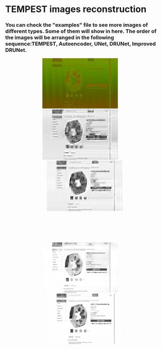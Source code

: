 # TEMPEST images reconstruction

### You can check the "examples" file to see more images of different types. Some of them will show in here. The order of the images will be arranged in the following sequence:TEMPEST, Autoencoder, UNet, DRUNet, Improved DRUNet.
<!-- 第一行：三张图片 -->
<div align="center" style="margin-bottom: 80px;">
  <img src="https://github.com/fsy123-qaq/TEMPEST-images-reconstruction/blob/main/examples/e-commerce%20platform%20interface/image1/12905_0std.png?raw=true" alt="原始图像" width="240" height="160" style="margin: 0 20px;">
   &nbsp;&nbsp;&nbsp;&nbsp;&nbsp;&nbsp;
  <img src="https://github.com/fsy123-qaq/TEMPEST-images-reconstruction/blob/main/examples/e-commerce%20platform%20interface/image1/12905_auto_0std.png?raw=true" alt="自动重建" width="240" height="160" style="margin: 0 20px;">
   &nbsp;&nbsp;&nbsp;&nbsp;&nbsp;&nbsp;
  <img src="https://github.com/fsy123-qaq/TEMPEST-images-reconstruction/blob/main/examples/e-commerce%20platform%20interface/image1/12905_UNet_0std.png?raw=true" alt="UNet重建" width="240" height="160" style="margin: 0 20px;">
</div>
 &nbsp;&nbsp;&nbsp;&nbsp;&nbsp;&nbsp;
<!-- 第二行：两张图片对称排列 -->
<div align="center">
  <img src="https://github.com/fsy123-qaq/TEMPEST-images-reconstruction/blob/main/examples/e-commerce%20platform%20interface/image1/12905_DRUNet_0std.png?raw=true" alt="DRUNet重建" width="240" height="160" style="margin: 0 60px;">
   &nbsp;&nbsp;&nbsp;&nbsp;&nbsp;&nbsp;
  <img src="https://github.com/fsy123-qaq/TEMPEST-images-reconstruction/blob/main/examples/e-commerce%20platform%20interface/image1/12905_EMA_0std.png?raw=true" alt="EMA优化" width="240" height="160" style="margin: 0 60px;">
</div>
    
    
    
    


